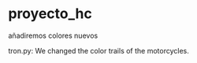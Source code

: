 # proyecto_hc

añadiremos colores nuevos 













tron.py: We changed the color trails of the motorcycles.



